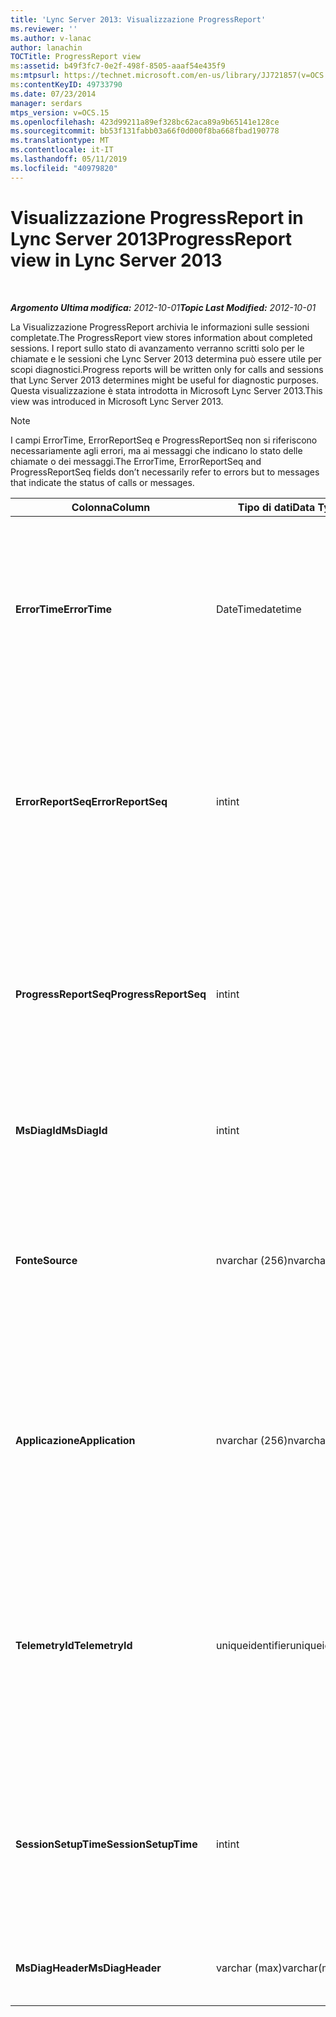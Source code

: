 ```yaml
---
title: 'Lync Server 2013: Visualizzazione ProgressReport'
ms.reviewer: ''
ms.author: v-lanac
author: lanachin
TOCTitle: ProgressReport view
ms:assetid: b49f3fc7-0e2f-498f-8505-aaaf54e435f9
ms:mtpsurl: https://technet.microsoft.com/en-us/library/JJ721857(v=OCS.15)
ms:contentKeyID: 49733790
ms.date: 07/23/2014
manager: serdars
mtps_version: v=OCS.15
ms.openlocfilehash: 423d99211a89ef328bc62aca89a9b65141e128ce
ms.sourcegitcommit: bb53f131fabb03a66f0d000f8ba668fbad190778
ms.translationtype: MT
ms.contentlocale: it-IT
ms.lasthandoff: 05/11/2019
ms.locfileid: "40979820"
---
```

<div data-xmlns="http://www.w3.org/1999/xhtml">

<div class="topic" data-xmlns="http://www.w3.org/1999/xhtml" data-msxsl="urn:schemas-microsoft-com:xslt" data-cs="http://msdn.microsoft.com/en-us/">

<div data-asp="http://msdn2.microsoft.com/asp">

# <a name="progressreport-view-in-lync-server-2013"></a><span data-ttu-id="c5fb3-102">Visualizzazione ProgressReport in Lync Server 2013</span><span class="sxs-lookup"><span data-stu-id="c5fb3-102">ProgressReport view in Lync Server 2013</span></span>

</div>

<div id="mainSection">

<div id="mainBody">

<span> </span>

<span data-ttu-id="c5fb3-103">_**Argomento Ultima modifica:** 2012-10-01_</span><span class="sxs-lookup"><span data-stu-id="c5fb3-103">_**Topic Last Modified:** 2012-10-01_</span></span>

<span data-ttu-id="c5fb3-104">La Visualizzazione ProgressReport archivia le informazioni sulle sessioni completate.</span><span class="sxs-lookup"><span data-stu-id="c5fb3-104">The ProgressReport view stores information about completed sessions.</span></span> <span data-ttu-id="c5fb3-105">I report sullo stato di avanzamento verranno scritti solo per le chiamate e le sessioni che Lync Server 2013 determina può essere utile per scopi diagnostici.</span><span class="sxs-lookup"><span data-stu-id="c5fb3-105">Progress reports will be written only for calls and sessions that Lync Server 2013 determines might be useful for diagnostic purposes.</span></span> <span data-ttu-id="c5fb3-106">Questa visualizzazione è stata introdotta in Microsoft Lync Server 2013.</span><span class="sxs-lookup"><span data-stu-id="c5fb3-106">This view was introduced in Microsoft Lync Server 2013.</span></span>

<div>


> [!NOTE]  
> <span data-ttu-id="c5fb3-107">I campi ErrorTime, ErrorReportSeq e ProgressReportSeq non si riferiscono necessariamente agli errori, ma ai messaggi che indicano lo stato delle chiamate o dei messaggi.</span><span class="sxs-lookup"><span data-stu-id="c5fb3-107">The ErrorTime, ErrorReportSeq and ProgressReportSeq fields don’t necessarily refer to errors but to messages that indicate the status of calls or messages.</span></span>



</div>


<table>
<colgroup>
<col style="width: 33%" />
<col style="width: 33%" />
<col style="width: 33%" />
</colgroup>
<thead>
<tr class="header">
<th><span data-ttu-id="c5fb3-108">Colonna</span><span class="sxs-lookup"><span data-stu-id="c5fb3-108">Column</span></span></th>
<th><span data-ttu-id="c5fb3-109">Tipo di dati</span><span class="sxs-lookup"><span data-stu-id="c5fb3-109">Data Type</span></span></th>
<th><span data-ttu-id="c5fb3-110">Dettagli</span><span class="sxs-lookup"><span data-stu-id="c5fb3-110">Details</span></span></th>
</tr>
</thead>
<tbody>
<tr class="odd">
<td><p><span data-ttu-id="c5fb3-111"><strong>ErrorTime</strong></span><span class="sxs-lookup"><span data-stu-id="c5fb3-111"><strong>ErrorTime</strong></span></span></p></td>
<td><p><span data-ttu-id="c5fb3-112">DateTime</span><span class="sxs-lookup"><span data-stu-id="c5fb3-112">datetime</span></span></p></td>
<td><p><span data-ttu-id="c5fb3-113">Periodo di errore.</span><span class="sxs-lookup"><span data-stu-id="c5fb3-113">Time of error occurred.</span></span> <span data-ttu-id="c5fb3-114">Usato in combinazione con ErrorReportSeq per identificare in modo univoco un errore.</span><span class="sxs-lookup"><span data-stu-id="c5fb3-114">Used in conjunction with ErrorReportSeq to uniquely identify an error.</span></span></p></td>
</tr>
<tr class="even">
<td><p><span data-ttu-id="c5fb3-115"><strong>ErrorReportSeq</strong></span><span class="sxs-lookup"><span data-stu-id="c5fb3-115"><strong>ErrorReportSeq</strong></span></span></p></td>
<td><p><span data-ttu-id="c5fb3-116">int</span><span class="sxs-lookup"><span data-stu-id="c5fb3-116">int</span></span></p></td>
<td><p><span data-ttu-id="c5fb3-117">Numero ID per identificare l'errore.</span><span class="sxs-lookup"><span data-stu-id="c5fb3-117">ID number to identify the error.</span></span> <span data-ttu-id="c5fb3-118">Usato in combinazione con ErrorTime per identificare in modo univoco un errore.</span><span class="sxs-lookup"><span data-stu-id="c5fb3-118">Used in conjunction with ErrorTime to uniquely identify an error.</span></span></p></td>
</tr>
<tr class="odd">
<td><p><span data-ttu-id="c5fb3-119"><strong>ProgressReportSeq</strong></span><span class="sxs-lookup"><span data-stu-id="c5fb3-119"><strong>ProgressReportSeq</strong></span></span></p></td>
<td><p><span data-ttu-id="c5fb3-120">int</span><span class="sxs-lookup"><span data-stu-id="c5fb3-120">int</span></span></p></td>
<td><p><span data-ttu-id="c5fb3-121">ID per identificare il report di stato.</span><span class="sxs-lookup"><span data-stu-id="c5fb3-121">ID to identify the progress report.</span></span> <span data-ttu-id="c5fb3-122">Usato per distinguere i report sullo stato dello stesso rapporto di errore.</span><span class="sxs-lookup"><span data-stu-id="c5fb3-122">Used to distinguish progress reports of the same error report.</span></span></p></td>
</tr>
<tr class="even">
<td><p><span data-ttu-id="c5fb3-123"><strong>MsDiagId</strong></span><span class="sxs-lookup"><span data-stu-id="c5fb3-123"><strong>MsDiagId</strong></span></span></p></td>
<td><p><span data-ttu-id="c5fb3-124">int</span><span class="sxs-lookup"><span data-stu-id="c5fb3-124">int</span></span></p></td>
<td><p><span data-ttu-id="c5fb3-125">ID di diagnostica per il report degli errori.</span><span class="sxs-lookup"><span data-stu-id="c5fb3-125">Diagnostic ID for the error report.</span></span></p></td>
</tr>
<tr class="odd">
<td><p><span data-ttu-id="c5fb3-126"><strong>Fonte</strong></span><span class="sxs-lookup"><span data-stu-id="c5fb3-126"><strong>Source</strong></span></span></p></td>
<td><p><span data-ttu-id="c5fb3-127">nvarchar (256)</span><span class="sxs-lookup"><span data-stu-id="c5fb3-127">nvarchar(256)</span></span></p></td>
<td><p><span data-ttu-id="c5fb3-128">Nome del server che ha originato l'errore (se il report è stato inviato da un componente server).</span><span class="sxs-lookup"><span data-stu-id="c5fb3-128">Name of server that originated the error (if report was sent from a server component).</span></span></p></td>
</tr>
<tr class="even">
<td><p><span data-ttu-id="c5fb3-129"><strong>Applicazione</strong></span><span class="sxs-lookup"><span data-stu-id="c5fb3-129"><strong>Application</strong></span></span></p></td>
<td><p><span data-ttu-id="c5fb3-130">nvarchar (256)</span><span class="sxs-lookup"><span data-stu-id="c5fb3-130">nvarchar(256)</span></span></p></td>
<td><p><span data-ttu-id="c5fb3-131">Nome dell'applicazione che ha originato l'errore (se il report è stato inviato da un componente server).</span><span class="sxs-lookup"><span data-stu-id="c5fb3-131">Name of application that originated the error (if report was sent from a server component).</span></span></p></td>
</tr>
<tr class="odd">
<td><p><span data-ttu-id="c5fb3-132"><strong>TelemetryId</strong></span><span class="sxs-lookup"><span data-stu-id="c5fb3-132"><strong>TelemetryId</strong></span></span></p></td>
<td><p><span data-ttu-id="c5fb3-133">uniqueidentifier</span><span class="sxs-lookup"><span data-stu-id="c5fb3-133">uniqueidentifier</span></span></p></td>
<td><p><span data-ttu-id="c5fb3-134">Identificatore univoco che correla le informazioni sul tempo di join per i diversi componenti coinvolti in una conferenza.</span><span class="sxs-lookup"><span data-stu-id="c5fb3-134">Unique identifier correlating join time information for the different components involved in a conference.</span></span></p></td>
</tr>
<tr class="even">
<td><p><span data-ttu-id="c5fb3-135"><strong>SessionSetupTime</strong></span><span class="sxs-lookup"><span data-stu-id="c5fb3-135"><strong>SessionSetupTime</strong></span></span></p></td>
<td><p><span data-ttu-id="c5fb3-136">int</span><span class="sxs-lookup"><span data-stu-id="c5fb3-136">int</span></span></p></td>
<td><p><span data-ttu-id="c5fb3-137">Ora (in millisecondi) necessaria per un componente specifico per partecipare a una conferenza.</span><span class="sxs-lookup"><span data-stu-id="c5fb3-137">Time (in milliseconds) required for a specific component to join a conference.</span></span></p></td>
</tr>
<tr class="odd">
<td><p><span data-ttu-id="c5fb3-138"><strong>MsDiagHeader</strong></span><span class="sxs-lookup"><span data-stu-id="c5fb3-138"><strong>MsDiagHeader</strong></span></span></p></td>
<td><p><span data-ttu-id="c5fb3-139">varchar (max)</span><span class="sxs-lookup"><span data-stu-id="c5fb3-139">varchar(max)</span></span></p></td>
<td><p><span data-ttu-id="c5fb3-140">Altre informazioni sugli errori.</span><span class="sxs-lookup"><span data-stu-id="c5fb3-140">Additional error information.</span></span></p></td>
</tr>
</tbody>
</table>


</div>

<span> </span>

</div>

</div>

</div>

